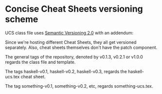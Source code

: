Concise Cheat Sheets versioning scheme
=======================================

UCS class file uses [Semantic Versioning 2.0] with an addendum:

Since we're hosting different Cheat Sheets, they all get versioned separately.
Also, cheat sheets themselves don't have the patch component.

The general tags of the repository, denoted by v0.1.3, v0.2.1 or v1.0.0 regards
the class file and template.

The tags haskell-v0.1, haskell-v0.2, haskell-v0.3, regards the haskell-ucs.tex
cheat sheet.

The tag something-v0.1, something-v0.2, etc, regards something-ucs.tex.

[Semantic Versioning 2.0]: http://semver.org/spec/v2.0.0.html
